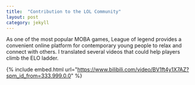 ```yaml
---
title:  "Contribution to the LOL Community"
layout: post
category: jekyll
---
```


As one of the most popular MOBA games, League of legend provides a convenient online platform for contemporary young people to relax and connect with others. 
I translated several videos that could help players climb the ELO ladder.

{% include embed.html url="https://www.bilibili.com/video/BV1ft4y1X7AZ?spm_id_from=333.999.0.0" %}

